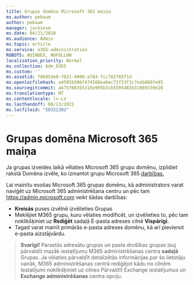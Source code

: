 ```yaml
---
title: Grupas domēna Microsoft 365 maiņa
ms.author: pebaum
author: pebaum
manager: jackiesm
ms.date: 04/21/2020
ms.audience: Admin
ms.topic: article
ms.service: o365-administration
ROBOTS: NOINDEX, NOFOLLOW
localization_priority: Normal
ms.collection: Adm_O365
ms.custom: ''
ms.assetid: 78695de0-7021-4900-a784-7cc782785f1d
ms.openlocfilehash: a4505b586f474568ea6ec71f23f3c7eab868fe05
ms.sourcegitcommit: ab75f66355116e995b3cb5505465b31989339e28
ms.translationtype: MT
ms.contentlocale: lv-LV
ms.lasthandoff: 08/13/2021
ms.locfileid: "58322302"
---
```

# <a name="change-the-domain-for-a-microsoft-365-group"></a>Grupas domēna Microsoft 365 maiņa

Ja grupas izveides laikā vēlaties Microsoft 365 grupu domēnu, izpildiet rakstā Domēna izvēle, ko izmantot grupu Microsoft 365 [darbības.](https://docs.microsoft.com/microsoft-365/admin/create-groups/choose-domain-to-create-groups)

Lai mainītu esošas Microsoft 365 grupas domēnu, kā administrators varat naviģēt uz Microsoft 365 administrēšana centru un pēc tam https://admin.microsoft.com veikt šādas darbības:

- **Kreisās** puses izvēlnē izvēlieties Grupas
- Meklējiet M365 grupu, kuru vēlaties modificēt, un izvēlieties  to, pēc tam noklikšķiniet uz **Rediģēt** sadaļā E-pasta adreses cilnē **Vispārīgi.**
- Tagad varat mainīt primārās e-pasta adreses domēnu, kā arī pievienot e-pasta aizstājvārdu.

> **Svarīgi!** Parastās adresātu grupas un pasta drošības grupas ļauj pārvaldīt mazāk iestatījumu M365 administrēšanas centra **sadaļā** Grupas. Ja vēlaties pārvaldīt detalizētās informācijas par  šo lietotāju vairāk, M365 administrēšanas centrā rediģējot kādu no cilnēm Iestatījumi noklikšķiniet uz cilnes Pārvaldīt Exchange iestatījumus un **Exchange administrēšanas** centra opciju.